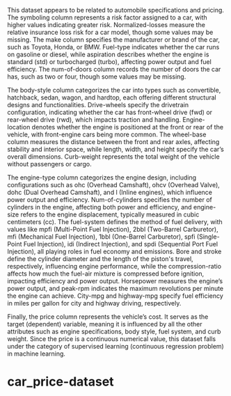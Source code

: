 This dataset appears to be related to automobile specifications and pricing. The symboling column represents a risk factor assigned to a car, with higher values indicating greater risk. Normalized-losses measure the relative insurance loss risk for a car model, though some values may be missing. The make column specifies the manufacturer or brand of the car, such as Toyota, Honda, or BMW. Fuel-type indicates whether the car runs on gasoline or diesel, while aspiration describes whether the engine is standard (std) or turbocharged (turbo), affecting power output and fuel efficiency. The num-of-doors column records the number of doors the car has, such as two or four, though some values may be missing.

The body-style column categorizes the car into types such as convertible, hatchback, sedan, wagon, and hardtop, each offering different structural designs and functionalities. Drive-wheels specify the drivetrain configuration, indicating whether the car has front-wheel drive (fwd) or rear-wheel drive (rwd), which impacts traction and handling. Engine-location denotes whether the engine is positioned at the front or rear of the vehicle, with front-engine cars being more common. The wheel-base column measures the distance between the front and rear axles, affecting stability and interior space, while length, width, and height specify the car’s overall dimensions. Curb-weight represents the total weight of the vehicle without passengers or cargo.

The engine-type column categorizes the engine design, including configurations such as ohc (Overhead Camshaft), ohcv (Overhead Valve), dohc (Dual Overhead Camshaft), and l (Inline engines), which influence power output and efficiency. Num-of-cylinders specifies the number of cylinders in the engine, affecting both power and efficiency, and engine-size refers to the engine displacement, typically measured in cubic centimeters (cc). The fuel-system defines the method of fuel delivery, with values like mpfi (Multi-Point Fuel Injection), 2bbl (Two-Barrel Carburetor), mfi (Mechanical Fuel Injection), 1bbl (One-Barrel Carburetor), spfi (Single-Point Fuel Injection), idi (Indirect Injection), and spdi (Sequential Port Fuel Injection), all playing roles in fuel economy and emissions. Bore and stroke define the cylinder diameter and the length of the piston's travel, respectively, influencing engine performance, while the compression-ratio affects how much the fuel-air mixture is compressed before ignition, impacting efficiency and power output. Horsepower measures the engine’s power output, and peak-rpm indicates the maximum revolutions per minute the engine can achieve. City-mpg and highway-mpg specify fuel efficiency in miles per gallon for city and highway driving, respectively.

Finally, the price column represents the vehicle’s cost. It serves as the target (dependent) variable, meaning it is influenced by all the other attributes such as engine specifications, body style, fuel system, and curb weight. Since the price is a continuous numerical value, this dataset falls under the category of supervised learning (continuous regression problem) in machine learning.

# car_price-dataset
